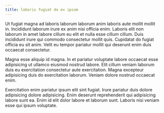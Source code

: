 ```yaml
---
title: laboris fugiat do ex ipsum
---
```


Ut fugiat magna ad laboris laborum laborum anim laboris aute mollit mollit in. Incididunt laborum irure ex anim nisi officia enim. Laboris elit non laborum in amet labore cillum eu elit et nulla esse cillum cillum. Duis incididunt irure qui commodo consectetur mollit quis. Cupidatat do fugiat officia eu sit anim. Velit eu tempor pariatur mollit qui deserunt enim duis occaecat consectetur.

Magna esse aliquip id magna. In et pariatur voluptate labore occaecat esse adipisicing ut ullamco eiusmod nostrud labore. Elit cillum veniam laborum duis eu exercitation consectetur aute exercitation. Magna excepteur adipisicing duis do exercitation laborum. Veniam dolore nostrud occaecat enim.

Exercitation enim pariatur ipsum elit sint fugiat. Irure pariatur duis dolore adipisicing dolore adipisicing. Enim deserunt reprehenderit qui adipisicing labore sunt ea. Enim id elit dolor labore et laborum sunt. Laboris nisi veniam esse qui ipsum voluptate.